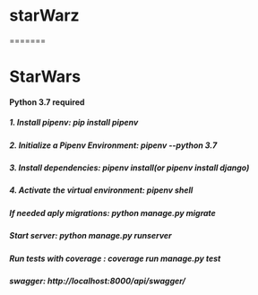 # starWarz
=======
# StarWars

#### Python 3.7 required
##### 1. Install pipenv: pip install pipenv
##### 2.  Initialize a Pipenv Environment: pipenv --python 3.7
##### 3. Install dependencies: pipenv install(or pipenv install django)
##### 4. Activate the virtual environment: pipenv shell

##### If needed aply migrations: python manage.py migrate

##### Start server: python manage.py runserver
##### Run tests with coverage : coverage run manage.py test


##### swagger: http://localhost:8000/api/swagger/
